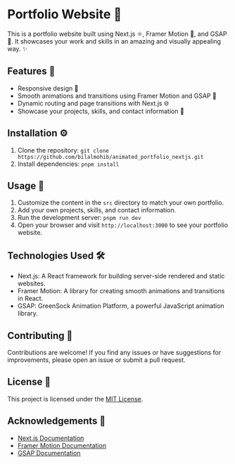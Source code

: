 # Portfolio Website 🌟

This is a portfolio website built using Next.js ⚛️, Framer Motion 🎥, and GSAP 🌈. It showcases your work and skills in an amazing and visually appealing way. ✨

## Features 🚀

- Responsive design 📱
- Smooth animations and transitions using Framer Motion and GSAP 🎯
- Dynamic routing and page transitions with Next.js 🌐
- Showcase your projects, skills, and contact information 💼

## Installation ⚙️

1. Clone the repository: `git clone https://github.com/bilalmohib/animated_portfolio_nextjs.git`
2. Install dependencies: `pnpm install`

## Usage 📝

1. Customize the content in the `src` directory to match your own portfolio.
2. Add your own projects, skills, and contact information.
3. Run the development server: `pnpm run dev`
4. Open your browser and visit `http://localhost:3000` to see your portfolio website.

## Technologies Used 🛠️

- Next.js: A React framework for building server-side rendered and static websites.
- Framer Motion: A library for creating smooth animations and transitions in React.
- GSAP: GreenSock Animation Platform, a powerful JavaScript animation library.

## Contributing 🤝

Contributions are welcome! If you find any issues or have suggestions for improvements, please open an issue or submit a pull request.

## License 📄

This project is licensed under the [MIT License](LICENSE).

## Acknowledgements 🙏

- [Next.js Documentation](https://nextjs.org/docs)
- [Framer Motion Documentation](https://www.framer.com/api/motion/)
- [GSAP Documentation](https://greensock.com/docs/)
